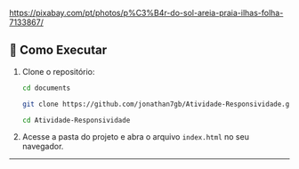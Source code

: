 https://pixabay.com/pt/photos/p%C3%B4r-do-sol-areia-praia-ilhas-folha-7133867/

## 📂 Como Executar

1. Clone o repositório:
    ```bash
   cd documents
   ```
    
   ```bash
   git clone https://github.com/jonathan7gb/Atividade-Responsividade.git
   ```
   
   ```bash
   cd Atividade-Responsividade
   ```
3. Acesse a pasta do projeto e abra o arquivo `index.html` no seu navegador.

---
